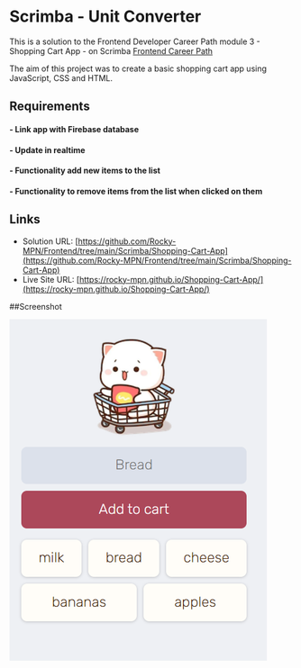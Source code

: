 # Scrimba - Unit Converter

This is a solution to the Frontend Developer Career Path module 3 - Shopping Cart App - on Scrimba [Frontend Career Path](https://scrimba.com/learn/frontend)


The aim of this project was to create a basic shopping cart app using JavaScript, CSS and HTML.
## Requirements
#### - Link app with Firebase database
#### - Update in realtime
#### - Functionality add new items to the list
#### - Functionality to remove items from the list when clicked on them


## Links

- Solution URL: [https://github.com/Rocky-MPN/Frontend/tree/main/Scrimba/Shopping-Cart-App](https://github.com/Rocky-MPN/Frontend/tree/main/Scrimba/Shopping-Cart-App)
- Live Site URL: [https://rocky-mpn.github.io/Shopping-Cart-App/](https://rocky-mpn.github.io/Shopping-Cart-App/)



##Screenshot

![screenshot.png](screenshot.png)





